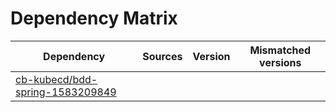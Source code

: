 # Dependency Matrix

Dependency | Sources | Version | Mismatched versions
---------- | ------- | ------- | -------------------
[cb-kubecd/bdd-spring-1583209849](https://github.com/cb-kubecd/bdd-spring-1583209849.git) |  | []() | 
